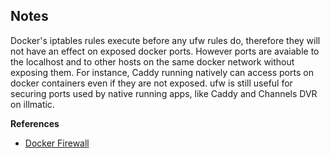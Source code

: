 ## Notes

Docker's iptables rules execute before any ufw rules do, therefore they will not have an effect on exposed docker ports. However ports are avaiable to the localhost and to other hosts on the same docker network without exposing them. For instance, Caddy running natively can access ports on docker containers even if they are not exposed. ufw is still useful for securing ports used by native running apps, like Caddy and Channels DVR on illmatic.

**References**

* [Docker Firewall](https://docs.docker.com/engine/network/packet-filtering-firewalls/#docker-and-ufw)
